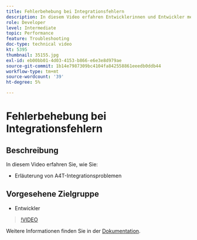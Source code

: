 ```yaml
---
title: Fehlerbehebung bei Integrationsfehlern
description: In diesem Video erfahren Entwicklerinnen und Entwickler mehr über Probleme mit der A4T-Integration.
role: Developer
level: Intermediate
topic: Performance
feature: Troubleshooting
doc-type: technical video
kt: 5395
thumbnail: 35155.jpg
exl-id: eb00bb01-4d03-4153-b866-e6e3e8d979ae
source-git-commit: 1b14e7987309bc4104fa842558861eeedb0ddb44
workflow-type: tm+mt
source-wordcount: '39'
ht-degree: 5%

---
```


# Fehlerbehebung bei Integrationsfehlern

## Beschreibung

In diesem Video erfahren Sie, wie Sie:

* Erläuterung von A4T-Integrationsproblemen

## Vorgesehene Zielgruppe

* Entwickler

>[!VIDEO](https://video.tv.adobe.com/v/35155/?quality=12)

Weitere Informationen finden Sie in der [Dokumentation](https://experienceleague.adobe.com/docs/target/using/integrate/a4t/troubleshoot-a4t/a4t-troubleshooting.html?lang=en).
